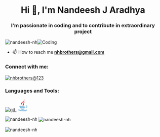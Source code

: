 <h1 align="center">Hi 👋, I'm Nandeesh J Aradhya</h1>
<h3 align="center">I'm passionate in coding and to contribute in extraordinary project</h3>
<img align="right" alt ="Coding" width="400" src="https://muzammilbilwani.com/images/focus.gif">
<p align="left"> <img src="https://komarev.com/ghpvc/?username=nandeesh-nh&label=Profile%20views&color=0e75b6&style=flat" alt="nandeesh-nh" /> </p>

- 📫 How to reach me **nhbrothers@gmail.com**

<h3 align="left">Connect with me:</h3>
<p align="left">
<a href="https://www.hackerrank.com/nhbrothers@123" target="blank"><img align="center" src="https://raw.githubusercontent.com/rahuldkjain/github-profile-readme-generator/master/src/images/icons/Social/hackerrank.svg" alt="nhbrothers@123" height="30" width="40" /></a>
</p>

<h3 align="left">Languages and Tools:</h3>
<p align="left"> <a href="https://git-scm.com/" target="_blank" rel="noreferrer"> <img src="https://www.vectorlogo.zone/logos/git-scm/git-scm-icon.svg" alt="git" width="40" height="40"/> </a> <a href="https://www.java.com" target="_blank" rel="noreferrer"> <img src="https://raw.githubusercontent.com/devicons/devicon/master/icons/java/java-original.svg" alt="java" width="40" height="40"/> </a> </p>

<p><img align="left" src="https://github-readme-stats.vercel.app/api/top-langs?username=nandeesh-nh&show_icons=true&locale=en&layout=compact" alt="nandeesh-nh" /></p>

<p>&nbsp;<img align="center" src="https://github-readme-stats.vercel.app/api?username=nandeesh-nh&show_icons=true&locale=en" alt="nandeesh-nh" /></p>

<p><img align="center" src="https://github-readme-streak-stats.herokuapp.com/?user=nandeesh-nh&" alt="nandeesh-nh" /></p>
